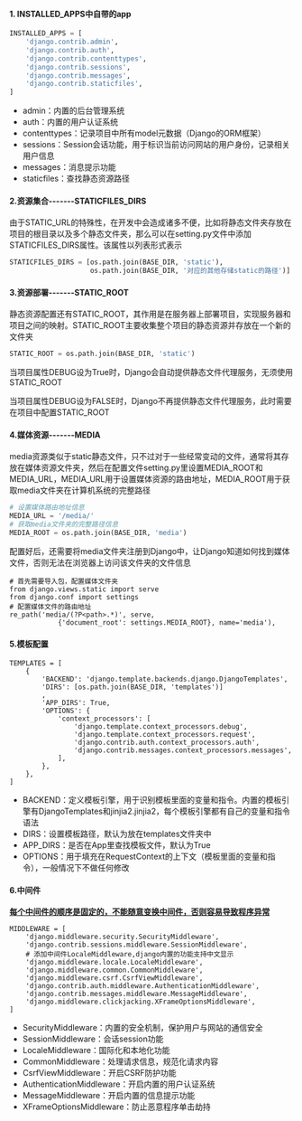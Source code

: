 #### 1. INSTALLED_APPS中自带的app

```python
INSTALLED_APPS = [
    'django.contrib.admin',
    'django.contrib.auth',
    'django.contrib.contenttypes',
    'django.contrib.sessions',
    'django.contrib.messages',
    'django.contrib.staticfiles',
]
```

- admin：内置的后台管理系统
- auth：内置的用户认证系统
- contenttypes：记录项目中所有model元数据（Django的ORM框架）
- sessions：Session会话功能，用于标识当前访问网站的用户身份，记录相关用户信息
- messages：消息提示功能
- staticfiles：查找静态资源路径



#### 2.资源集合-------STATICFILES_DIRS

由于STATIC_URL的特殊性，在开发中会造成诸多不便，比如将静态文件夹存放在项目的根目录以及多个静态文件夹，那么可以在setting.py文件中添加STATICFILES_DIRS属性。该属性以列表形式表示

```python
STATICFILES_DIRS = [os.path.join(BASE_DIR, 'static'),
                    os.path.join(BASE_DIR, '对应的其他存储static的路径')]
```

#### 3.资源部署-------STATIC_ROOT

静态资源配置还有STATIC_ROOT，其作用是在服务器上部署项目，实现服务器和项目之间的映射。STATIC_ROOT主要收集整个项目的静态资源并存放在一个新的文件夹

```python
STATIC_ROOT = os.path.join(BASE_DIR, 'static')
```

当项目属性DEBUG设为True时，Django会自动提供静态文件代理服务，无须使用STATIC_ROOT

当项目属性DEBUG设为FALSE时，Django不再提供静态文件代理服务，此时需要在项目中配置STATIC_ROOT

#### 4.媒体资源-------MEDIA

media资源类似于static静态文件，只不过对于一些经常变动的文件，通常将其存放在媒体资源文件夹，然后在配置文件setting.py里设置MEDIA_ROOT和MEDIA_URL，MEDIA_URL用于设置媒体资源的路由地址，MEDIA_ROOT用于获取media文件夹在计算机系统的完整路径

```python
# 设置媒体路由地址信息
MEDIA_URL = '/media/'
# 获取media文件夹的完整路径信息
MEDIA_ROOT = os.path.join(BASE_DIR, 'media')
```

配置好后，还需要将media文件夹注册到Django中，让Django知道如何找到媒体文件，否则无法在浏览器上访问该文件夹的文件信息

```
# 首先需要导入包，配置媒体文件夹
from django.views.static import serve
from django.conf import settings
# 配置媒体文件的路由地址
re_path('media/(?P<path>.*)', serve,
            {'document_root': settings.MEDIA_ROOT}, name='media'),
```

#### 5.模板配置

```
TEMPLATES = [
    {
        'BACKEND': 'django.template.backends.django.DjangoTemplates',
        'DIRS': [os.path.join(BASE_DIR, 'templates')]
        ,
        'APP_DIRS': True,
        'OPTIONS': {
            'context_processors': [
                'django.template.context_processors.debug',
                'django.template.context_processors.request',
                'django.contrib.auth.context_processors.auth',
                'django.contrib.messages.context_processors.messages',
            ],
        },
    },
]
```

- BACKEND：定义模板引擎，用于识别模板里面的变量和指令。内置的模板引擎有DjangoTemplates和jinjia2.jinjia2，每个模板引擎都有自己的变量和指令语法
- DIRS：设置模板路径，默认为放在templates文件夹中
- APP_DIRS：是否在App里查找模板文件，默认为True
- OPTIONS：用于填充在RequestContext的上下文（模板里面的变量和指令），一般情况下不做任何修改

#### 6.中间件

**<u>每个中间件的顺序是固定的，不能随意变换中间件，否则容易导致程序异常</u>**

```
MIDDLEWARE = [
    'django.middleware.security.SecurityMiddleware',
    'django.contrib.sessions.middleware.SessionMiddleware',
    # 添加中间件LocaleMiddleware,django内置的功能支持中文显示
    'django.middleware.locale.LocaleMiddleware',
    'django.middleware.common.CommonMiddleware',
    'django.middleware.csrf.CsrfViewMiddleware',
    'django.contrib.auth.middleware.AuthenticationMiddleware',
    'django.contrib.messages.middleware.MessageMiddleware',
    'django.middleware.clickjacking.XFrameOptionsMiddleware',
]
```

- SecurityMiddleware：内置的安全机制，保护用户与网站的通信安全
- SessionMiddleware：会话session功能
- LocaleMiddleware：国际化和本地化功能
- CommonMiddleware：处理请求信息，规范化请求内容
- CsrfViewMiddleware：开启CSRF防护功能
- AuthenticationMiddleware：开启内置的用户认证系统
- MessageMiddleware：开启内置的信息提示功能
- XFrameOptionsMiddleware：防止恶意程序单击劫持